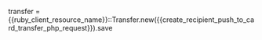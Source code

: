transfer = {{ruby_client_resource_name}}::Transfer.new({{create_recipient_push_to_card_transfer_php_request}}).save